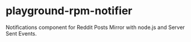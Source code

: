 # playground-rpm-notifier
Notifications component for Reddit Posts Mirror with node.js and Server Sent Events.
